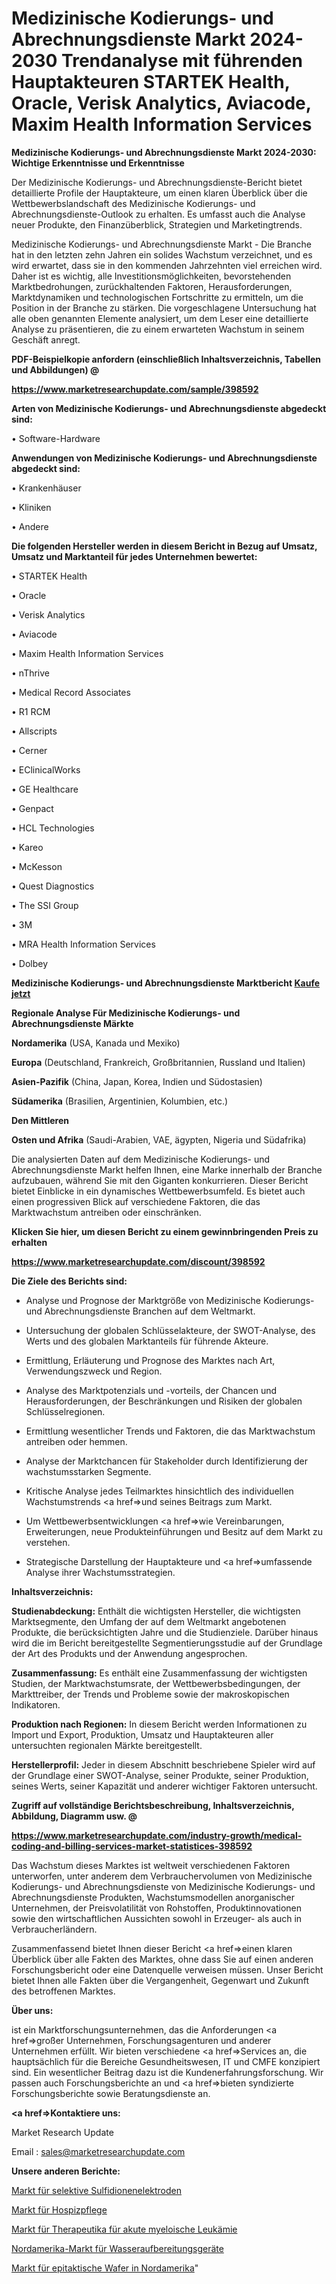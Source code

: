 # Medizinische Kodierungs- und Abrechnungsdienste Markt 2024-2030 Trendanalyse mit führenden Hauptakteuren STARTEK Health, Oracle, Verisk Analytics, Aviacode, Maxim Health Information Services

<strong>Medizinische Kodierungs- und Abrechnungsdienste Markt 2024-2030: Wichtige Erkenntnisse und Erkenntnisse</strong>

Der Medizinische Kodierungs- und Abrechnungsdienste-Bericht bietet detaillierte Profile der Hauptakteure, um einen klaren Überblick über die Wettbewerbslandschaft des Medizinische Kodierungs- und Abrechnungsdienste-Outlook zu erhalten. Es umfasst auch die Analyse neuer Produkte, den Finanzüberblick, Strategien und Marketingtrends.

Medizinische Kodierungs- und Abrechnungsdienste Markt - Die Branche hat in den letzten zehn Jahren ein solides Wachstum verzeichnet, und es wird erwartet, dass sie in den kommenden Jahrzehnten viel erreichen wird. Daher ist es wichtig, alle Investitionsmöglichkeiten, bevorstehenden Marktbedrohungen, zurückhaltenden Faktoren, Herausforderungen, Marktdynamiken und technologischen Fortschritte zu ermitteln, um die Position in der Branche zu stärken. Die vorgeschlagene Untersuchung hat alle oben genannten Elemente analysiert, um dem Leser eine detaillierte Analyse zu präsentieren, die zu einem erwarteten Wachstum in seinem Geschäft anregt.



<strong><b>PDF-Beispielkopie anfordern (einschließlich Inhaltsverzeichnis, Tabellen und Abbildungen) @ </b></strong>

<strong><a href=https://www.marketresearchupdate.com/sample/398592>

<strong>https://www.marketresearchupdate.com/sample/398592</u></a></strong></strong>



<strong>Arten von Medizinische Kodierungs- und Abrechnungsdienste abgedeckt sind:</strong>

• Software-Hardware



<strong>Anwendungen von Medizinische Kodierungs- und Abrechnungsdienste abgedeckt sind:</strong>

• Krankenhäuser

• Kliniken

• Andere



<strong>Die folgenden Hersteller werden in diesem Bericht in Bezug auf Umsatz, Umsatz und Marktanteil für jedes Unternehmen bewertet:</strong>

• STARTEK Health

• Oracle

• Verisk Analytics

• Aviacode

• Maxim Health Information Services

• nThrive

• Medical Record Associates

• R1 RCM

• Allscripts

• Cerner

• EClinicalWorks

• GE Healthcare

• Genpact

• HCL Technologies

• Kareo

• McKesson

• Quest Diagnostics

• The SSI Group

• 3M

• MRA Health Information Services

• Dolbey



<strong>Medizinische Kodierungs- und Abrechnungsdienste Marktbericht <a href=https://www.marketresearchupdate.com/buynow/398592>Kaufe jetzt</a></strong>



<strong>Regionale Analyse Für Medizinische Kodierungs- und Abrechnungsdienste Märkte</strong>



<strong>Nordamerika</strong> (USA, Kanada und Mexiko)



<strong>Europa</strong> (Deutschland, Frankreich, Großbritannien, Russland und Italien)



<strong>Asien-Pazifik</strong> (China, Japan, Korea, Indien und Südostasien)



<strong>Südamerika</strong> (Brasilien, Argentinien, Kolumbien, etc.)



<strong>Den Mittleren</strong> 

<strong>Osten und Afrika</strong> (Saudi-Arabien, VAE, ägypten, Nigeria und Südafrika)

Die analysierten Daten auf dem Medizinische Kodierungs- und Abrechnungsdienste Markt helfen Ihnen, eine Marke innerhalb der Branche aufzubauen, während Sie mit den Giganten konkurrieren. Dieser Bericht bietet Einblicke in ein dynamisches Wettbewerbsumfeld. Es bietet auch einen progressiven Blick auf verschiedene Faktoren, die das Marktwachstum antreiben oder einschränken.



<strong>Klicken Sie hier, um diesen Bericht zu einem gewinnbringenden Preis zu erhalten
</strong>

<strong><a href=https://www.marketresearchupdate.com/discount/398592>https://www.marketresearchupdate.com/discount/398592</b></u></strong></a>



<strong>Die Ziele des Berichts sind:</strong>

- Analyse und Prognose der Marktgröße von Medizinische Kodierungs- und Abrechnungsdienste Branchen auf dem Weltmarkt.

- Untersuchung der globalen Schlüsselakteure, der SWOT-Analyse, des Werts und des globalen Marktanteils für führende Akteure.

- Ermittlung, Erläuterung und Prognose des Marktes nach Art, Verwendungszweck und Region.

- Analyse des Marktpotenzials und -vorteils, der Chancen und Herausforderungen, der Beschränkungen und Risiken der globalen Schlüsselregionen.

- Ermittlung wesentlicher Trends und Faktoren, die das Marktwachstum antreiben oder hemmen.

- Analyse der Marktchancen für Stakeholder durch Identifizierung der wachstumsstarken Segmente.

- Kritische Analyse jedes Teilmarktes hinsichtlich des individuellen Wachstumstrends <a href=>und</a> seines Beitrags zum Markt.

- Um Wettbewerbsentwicklungen <a href=>wie</a> Vereinbarungen, Erweiterungen, neue Produkteinführungen und Besitz auf dem Markt zu verstehen.

- Strategische Darstellung der Hauptakteure und <a href=>umfas</a>sende Analyse ihrer Wachstumsstrategien.



<strong>Inhaltsverzeichnis:</strong>



<strong>Studienabdeckung:</strong> Enthält die wichtigsten Hersteller, die wichtigsten Marktsegmente, den Umfang der auf dem Weltmarkt angebotenen Produkte, die berücksichtigten Jahre und die Studienziele. Darüber hinaus wird die im Bericht bereitgestellte Segmentierungsstudie auf der Grundlage der Art des Produkts und der Anwendung angesprochen.



<strong>Zusammenfassung:</strong> Es enthält eine Zusammenfassung der wichtigsten Studien, der Marktwachstumsrate, der Wettbewerbsbedingungen, der Markttreiber, der Trends und Probleme sowie der makroskopischen Indikatoren.



<strong>Produktion nach Regionen:</strong> In diesem Bericht werden Informationen zu Import und Export, Produktion, Umsatz und Hauptakteuren aller untersuchten regionalen Märkte bereitgestellt.



<strong>Herstellerprofil:</strong> Jeder in diesem Abschnitt beschriebene Spieler wird auf der Grundlage einer SWOT-Analyse, seiner Produkte, seiner Produktion, seines Werts, seiner Kapazität und anderer wichtiger Faktoren untersucht.



<strong><b>Zugriff auf vollständige Berichtsbeschreibung, Inhaltsverzeichnis, Abbildung, Diagramm usw. @ </b></strong>

<strong><a href=https://www.marketresearchupdate.com/industry-growth/medical-coding-and-billing-services-market-statistices-398592>https://www.marketresearchupdate.com/industry-growth/medical-coding-and-billing-services-market-statistices-398592</a></strong>

Das Wachstum dieses Marktes ist weltweit verschiedenen Faktoren unterworfen, unter anderem dem Verbrauchervolumen von Medizinische Kodierungs- und Abrechnungsdienste von Medizinische Kodierungs- und Abrechnungsdienste Produkten, Wachstumsmodellen anorganischer Unternehmen, der Preisvolatilität von Rohstoffen, Produktinnovationen sowie den wirtschaftlichen Aussichten sowohl in Erzeuger- als auch in Verbraucherländern.

Zusammenfassend bietet Ihnen dieser Bericht <a href=>einen</a> klaren Überblick über alle Fakten des Marktes, ohne dass Sie auf einen anderen Forschungsbericht oder eine Datenquelle verweisen müssen. Unser Bericht bietet Ihnen alle Fakten über die Vergangenheit, Gegenwart und Zukunft des betroffenen Marktes.



<strong>Über uns:</strong>

 ist ein Marktforschungsunternehmen, das die Anforderungen <a href=>großer</a> Unternehmen, Forschungsagenturen und anderer Unternehmen erfüllt. Wir bieten verschiedene <a href=>Services</a> an, die hauptsächlich für die Bereiche Gesundheitswesen, IT und CMFE konzipiert sind. Ein wesentlicher Beitrag dazu ist die Kundenerfahrungsforschung. Wir passen auch Forschungsberichte an und <a href=>bieten</a> syndizierte Forschungsberichte sowie Beratungsdienste an.



<strong><a href=>Kontaktiere uns:</a></strong>

Market Research Update

Email : sales@marketresearchupdate.com



<strong>Unsere anderen Berichte:</strong>

<a href=https://www.linkedin.com/pulse/sulphide-ion-selective-electrodes-market-analysis>Markt für selektive Sulfidionenelektroden</a>

<a href=https://www.linkedin.com/pulse/hospice-care-market-size-trends-consumption>Markt für Hospizpflege</a>

<a href=https://www.linkedin.com/pulse/acute-myeloid-leukemia-therapeutics-market-1f>Markt für Therapeutika für akute myeloische Leukämie</a>

<a href=https://www.linkedin.com/pulse/north-america-water-wastewater-treatment-equipment-market>Nordamerika-Markt für Wasseraufbereitungsgeräte</a>

<a href=https://www.linkedin.com/pulse/north-america-epitaxial-wafers-market-future-demand-analysis>Markt für epitaktische Wafer in Nordamerika</a>"

